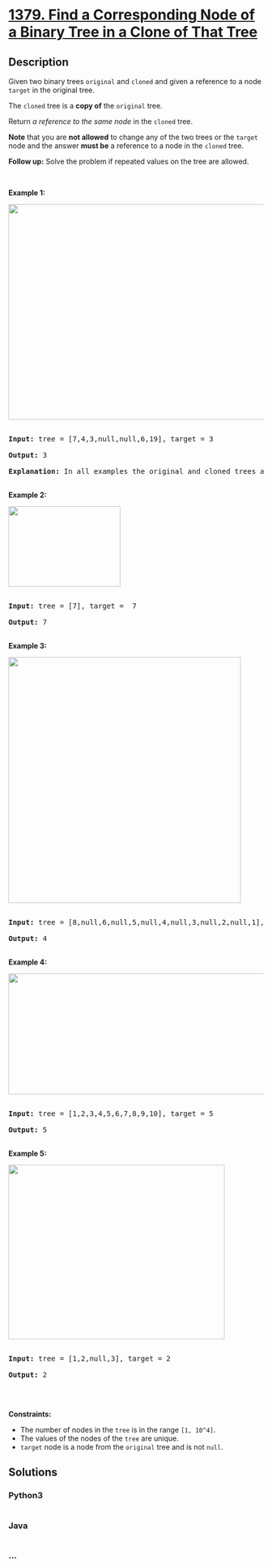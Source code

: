 # [1379. Find a Corresponding Node of a Binary Tree in a Clone of That Tree](https://leetcode.com/problems/find-a-corresponding-node-of-a-binary-tree-in-a-clone-of-that-tree)



## Description

<p>Given two binary trees <code>original</code> and <code>cloned</code> and given a reference to a node <code>target</code> in the original tree.</p>



<p>The <code>cloned</code> tree is a <strong>copy of</strong> the <code>original</code> tree.</p>



<p>Return <em>a reference to the same node</em> in the <code>cloned</code> tree.</p>



<p><strong>Note</strong> that you are <strong>not allowed</strong> to change any of the two trees or the <code>target</code> node and the answer <strong>must be</strong> a reference to a node in the <code>cloned</code> tree.</p>



<p><strong>Follow up:</strong>&nbsp;Solve the problem if repeated values on the tree are allowed.</p>



<p>&nbsp;</p>

<p><strong>Example 1:</strong></p>

<img alt="" src="https://cdn.jsdelivr.net/gh/yanglr/leetcode-ac@master/assets/1300-1399/1379.Find%20a%20Corresponding%20Node%20of%20a%20Binary%20Tree%20in%20a%20Clone%20of%20That%20Tree/images/e1.png" style="width: 544px; height: 426px;" />

<pre>

<strong>Input:</strong> tree = [7,4,3,null,null,6,19], target = 3

<strong>Output:</strong> 3

<strong>Explanation:</strong> In all examples the original and cloned trees are shown. The target node is a green node from the original tree. The answer is the yellow node from the cloned tree.

</pre>



<p><strong>Example 2:</strong></p>

<img alt="" src="https://cdn.jsdelivr.net/gh/yanglr/leetcode-ac@master/assets/1300-1399/1379.Find%20a%20Corresponding%20Node%20of%20a%20Binary%20Tree%20in%20a%20Clone%20of%20That%20Tree/images/e2.png" style="width: 221px; height: 159px;" />

<pre>

<strong>Input:</strong> tree = [7], target =  7

<strong>Output:</strong> 7

</pre>



<p><strong>Example 3:</strong></p>

<img alt="" src="https://cdn.jsdelivr.net/gh/yanglr/leetcode-ac@master/assets/1300-1399/1379.Find%20a%20Corresponding%20Node%20of%20a%20Binary%20Tree%20in%20a%20Clone%20of%20That%20Tree/images/e3.png" style="width: 459px; height: 486px;" />

<pre>

<strong>Input:</strong> tree = [8,null,6,null,5,null,4,null,3,null,2,null,1], target = 4

<strong>Output:</strong> 4

</pre>



<p><strong>Example 4:</strong></p>

<img alt="" src="https://cdn.jsdelivr.net/gh/yanglr/leetcode-ac@master/assets/1300-1399/1379.Find%20a%20Corresponding%20Node%20of%20a%20Binary%20Tree%20in%20a%20Clone%20of%20That%20Tree/images/e4.png" style="width: 555px; height: 239px;" />

<pre>

<strong>Input:</strong> tree = [1,2,3,4,5,6,7,8,9,10], target = 5

<strong>Output:</strong> 5

</pre>



<p><strong>Example 5:</strong></p>

<img alt="" src="https://cdn.jsdelivr.net/gh/yanglr/leetcode-ac@master/assets/1300-1399/1379.Find%20a%20Corresponding%20Node%20of%20a%20Binary%20Tree%20in%20a%20Clone%20of%20That%20Tree/images/e5.png" style="width: 427px; height: 345px;" />

<pre>

<strong>Input:</strong> tree = [1,2,null,3], target = 2

<strong>Output:</strong> 2

</pre>



<p>&nbsp;</p>

<p><strong>Constraints:</strong></p>



<ul>
	<li>The number of nodes in the <code>tree</code> is in the range <code>[1, 10^4]</code>.</li>
	<li>The values of the nodes of the <code>tree</code> are unique.</li>
	<li><code>target</code> node is a&nbsp;node from the <code>original</code> tree and is not <code>null</code>.</li>
</ul>

## Solutions

<!-- tabs:start -->

### **Python3**

```python

```

### **Java**

```java

```

### **...**

```

```

<!-- tabs:end -->
